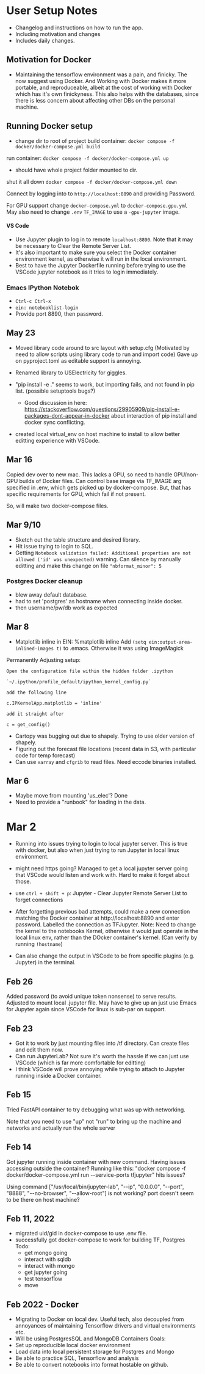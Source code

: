 # User Setup Notes
- Changelog and instructions on how to run the app.
- Including motivation and changes
- Includes daily changes.

## Motivation for Docker
- Maintaining the tensorflow environment was a pain, and finicky.  The now suggest using Docker.  And Working with Docker makes it more portable,
 and reproduceable, albeit at the cost of working with Docker which has it's own finickyness.  This also helps with the databases, since there is less concern about affecting other DBs on the personal machine.


## Running Docker setup
- change dir to root of project
build container:
`docker compose -f docker/docker-compose.yml build`

run container:
`docker compose -f docker/docker-compose.yml up`
- should have whole project folder mounted to dir.

shut it all down
`docker compose -f docker/docker-compose.yml down`

Connect by logging into to `http://localhost:8890` and providing
Password.

For GPU support change `docker-compose.yml` to
`docker-compose.gpu.yml`
May also need to change `.env` `TF_IMAGE` to use a `-gpu-jupyter` image.


#### VS Code
- Use Jupyter plugin to log in to remote `localhost:8890`.  Note that it may be necessary to
Clear the Remote Server List.
- It's also important to make sure you select the Docker container environment kernel, as otherwise it will run in the local environment.
- Best to have the Jupyter Dockerfile running before trying to use the VSCode jupyter notebook as it tries to login immediately.

### Emacs IPython Notebok

- `Ctrl-c Ctrl-x`
- `ein: notebooklist-login`
- Provide port 8890, then password.

## May 23
- Moved library code around to src layout with setup.cfg
  (Motivated by need to allow scripts using library code to run and import code)
  Gave up on pyproject.toml as editable support is annoying.
- Renamed library to USElectricity for giggles.
- "pip install -e ." seems to work, but importing fails, and not found in pip list.  (possible setuptools bugs?)
   - Good discussion in here: https://stackoverflow.com/questions/29905909/pip-install-e-packages-dont-appear-in-docker about interaction of pip install and docker sync conflicting.

- created local virtual_env on host machine to install to allow better editting experience with VSCode.

## Mar 16

Copied dev over to new mac.
This lacks a GPU, so need to handle GPU/non-GPU builds of Docker
files.
Can control base image via TF_IMAGE arg specified in .env, which gets
picked up by docker-compose.
But, that has specific requirements for GPU, which fail if not
present.

So, will make two docker-compose files.

## Mar 9/10

- Sketch out the table structure and desired library.
- Hit issue trying to login to SQL.
- Getting `Notebook validation failed: Additional properties are not allowed ('id' was unexpected)`
 warning.  Can silence by manually editting and make this change on file `"nbformat_minor": 5`

### Postgres Docker cleanup
- blew away default database.
- had to set 'postgres' as hostname when connecting inside docker.
- then username/pw/db work as expected

## Mar 8

- Matplotlib inline in EIN:
  %matplotlib inline
  Add `(setq ein:output-area-inlined-images t)` to .emacs.  Otherwise it was using ImageMagick

Permanently Adjusting setup:
```
Open the configuration file within the hidden folder .ipython

`~/.ipython/profile_default/ipython_kernel_config.py`

add the following line

c.IPKernelApp.matplotlib = 'inline'

add it straight after

c = get_config()
```

- Cartopy was bugging out due to shapely.  Trying to use older version of shapely.
- Figuring out the forecast file locations (recent data in S3, with particular code for temp forecast)
- Can use `xarray` and `cfgrib` to read files.  Need eccode binaries installed.


## Mar 6
- Maybe move from mounting 'us_elec'?  Done
- Need to provide a "runbook" for loading in the data.


# Mar 2
- Running into issues trying to login to local jupyter server.  This is true with docker, but also when just trying to run
Jupyter in local linux environment.
- might need https going?
Managed to get a local jupyter server going that VSCode would listen and work with.  Hard to make it forget about those.
- use `ctrl + shift + p`: Jupyter - Clear Jupyter Remote Server List to forget connections

- After forgetting previous bad attempts, could make a new connection matching the Docker container at http://localhost:8890 and enter password.
Labelled the connection as TFJupyter.
Note: Need to change the kernel to the notebooks Kernel, otherwise it would just operate in the local linux env, rather than the DOcker container's kernel.  (Can verify by running `!hostname`)

- Can also change the output in VSCode to be from specific plugins (e.g. Jupyter) in the terminal.

## Feb 26
Added password (to avoid unique token nonsense) to serve results.  Adjusted to mount local .jupyter file.
May have to give up an just use Emacs for Jupyter again since VSCode for linux is sub-par on support.

## Feb 23
- Got it to work by just mounting files into /tf directory.  Can create files and edit them now.
- Can run JupyterLab?  Not sure it's worth the hassle if we can just use VSCode (which is far more comfortable for editting)
- I think VSCode will prove annoying while trying to attach to Jupyter running inside a Docker container.

## Feb 15
Tried FastAPI container to try debugging what was up with networking.

Note that you need to use "up" not "run" to bring up the machine and networks
and actually run the whole server

## Feb 14

Got jupyter running inside container with new command.
Having issues accessing outside the container?
Running like this:
"docker compose -f docker/docker-compose.yml run --service-ports tfjupyter"
hits issues?

Using command
["/usr/local/bin/jupyter-lab",
      "--ip", "0.0.0.0",
      "--port", "8888",
      "--no-browser",
      "--allow-root"]
is not working?  port doesn't seem to be there on host machine?

## Feb 11, 2022
- migrated uid/gid in docker-compose to use .env file.
- successfully got docker-compose to work for building TF, Postgres
Todo:
    - get mongo going
    - interact with sqldb
    - interact with mongo
    - get jupyter going
    - test tensorflow
    - move


## Feb 2022 - Docker
- Migrating to Docker on local dev.  Useful tech, also decoupled from
annoyances of maintaining Tensorflow drivers and virtual environments etc.
- Will be using PostgresSQL and MongoDB Containers
Goals:
- Set up reproducible local docker environment
- Load data into local persistent storage for Postgres and Mongo
- Be able to practice SQL, Tensorflow and analysis
- Be able to convert notebooks into format hostable on github.
